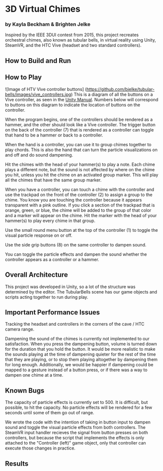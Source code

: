 # 3D Virtual Chimes
### by Kayla Beckham & Brighten Jelke
Inspired by the IEEE 3DUI contest from 2015, this project recreates orchestral chimes, also known as tubular bells, 
in virtual reality using Unity, SteamVR, and the HTC Vive (headset and two standard controllers).
## How to Build and Run

## How to Play
![Image of HTV Vive controller buttons]
(https://github.com/bjelke/tubular-bells/images/vive_controllers.jpg)
This is a diagram of all the buttons on a Vive controller, as seen in the [Unity Manual](https://docs.unity3d.com/Manual/OpenVRControllers.html). Numbers below will correspond to buttons on this diagram to indicate the location of buttons on the controller.

When the program begins, one of the controllers should be rendered as a hammer, and the other should look like a Vive controller. The trigger button on the back of the controller (7) that is rendered as a controller can toggle that hand to be a hammer or back to a controller.

When the hand is a controller, you can use it to group chimes together to play chords. This is also the hand that can turn the particle visualizations on and off and do sound dampening.

Hit the chimes with the head of your hammer(s) to play a note. Each chime plays a different note, but the sound is not affected by where on the chime you hit, unless you hit the chime on an activated group marker. This will play all the chimes that have the same group marker.

When you have a controller, you can touch a chime with the controller and use the trackpad on the front of the controller (2) to assign a group to the chime. You know you are touching the controller because it appears transparent with a pink outline. If you click a section of the trackpad that is orange, green, or blue, the chime will be added to the group of that color and a marker will appear on the chime. Hit the marker with the head of your hammer(s) to play every chime in that group.

Use the small round menu button at the top of the controller (1) to toggle the visual particle response on or off.

Use the side grip buttons (8) on the same controller to dampen sound.

You can toggle the particle effects and dampen the sound whether the controller appears as a controller or a hammer.

## Overall Architecture
This project was developed in Unity, so a lot of the structure was determined by the editor. The TubularBells scene has our  game objects and scripts acting together to run during play.
## Important Performance Issues
Tracking the headset and controllers in the corners of the cave / HTC camera range.

Dampening the sound of the chimes is currently not implemented to our satisfaction. When you press the dampening button, volume is turned down for the duration that you hold the button. It would be more realistic to make the sounds playing at the time of dampening quieter for the rest of the time that they are playing, or to stop them playing altogether by dampening them for long enough. Additionally, we would be happier if dampening could be mapped to a gesture instead of a button press, or if there was a way to dampen one chime at a time.
## Known Bugs
The capacity of particle effects is currently set to 500. It is difficult, but possible, to hit the capacity. No particle 
effects will be rendered for a few seconds until some of them go out of range.

We wrote the code with the intention of taking in button input to dampen sound and toggle the visual particle effects from both controllers. The SteamVR input handler recieves the signal from button presses on both controllers, but because the script that implements the effects is only attached to the "Controller (left)" game object, only that controller can execute those changes in practice.
## Results
